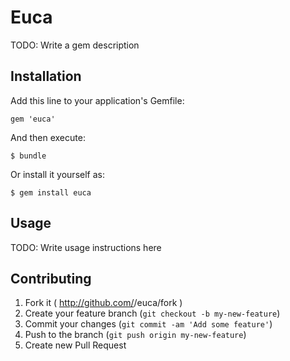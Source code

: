 # Euca

TODO: Write a gem description

## Installation

Add this line to your application's Gemfile:

    gem 'euca'

And then execute:

    $ bundle

Or install it yourself as:

    $ gem install euca

## Usage

TODO: Write usage instructions here

## Contributing

1. Fork it ( http://github.com/<my-github-username>/euca/fork )
2. Create your feature branch (`git checkout -b my-new-feature`)
3. Commit your changes (`git commit -am 'Add some feature'`)
4. Push to the branch (`git push origin my-new-feature`)
5. Create new Pull Request
